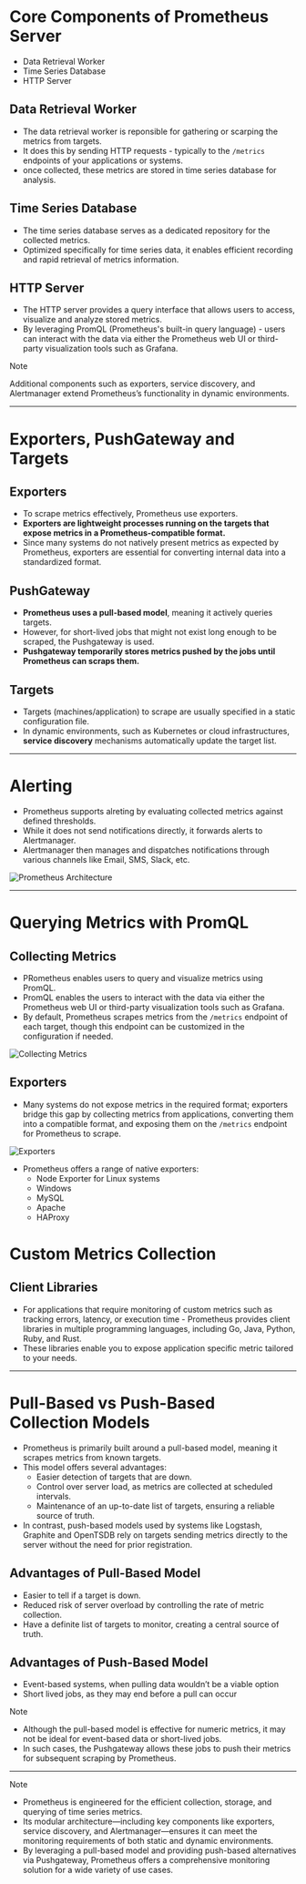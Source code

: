 # Core Components of Prometheus Server
- Data Retrieval Worker
- Time Series Database
- HTTP Server

## Data Retrieval Worker
- The data retrieval worker is reponsible for gathering or scarping the metrics from targets.
- It does this by sending HTTP requests - typically to the <code>/metrics</code> endpoints of your applications or systems.
- once collected, these metrics are stored in time series database for analysis.

## Time Series Database
- The time series database serves as a dedicated repository for the collected metrics.
- Optimized specifically for time series data, it enables efficient recording and rapid retrieval of metrics information.

## HTTP Server
- The HTTP server provides a query interface that allows users to access, visualize and analyze stored metrics.
- By leveraging PromQL (Prometheus's built-in query language) - users can interact with the data via either the Prometheus web UI or third-party visualization tools such as Grafana.

> [!NOTE]
> Additional components such as exporters, service discovery, and Alertmanager extend Prometheus’s functionality in dynamic environments.

---

# Exporters, PushGateway and Targets
## Exporters
- To scrape metrics effectively, Prometheus use exporters.
- **Exporters are lightweight processes running on the targets that expose metrics in a Prometheus-compatible format.**
- Since many systems do not natively present metrics as expected by Prometheus, exporters are essential for converting internal data into a standardized format.

## PushGateway
- **Prometheus uses a pull-based model**, meaning it actively queries targets.
- However, for short-lived jobs that might not exist long enough to be scraped, the Pushgateway is used.
- **Pushgateway temporarily stores metrics pushed by the jobs until Prometheus can scraps them.**

## Targets
- Targets (machines/application) to scrape are usually specified in a static configuration file. 
- In dynamic environments, such as Kubernetes or cloud infrastructures, **service discovery** mechanisms automatically update the target list.

---

# Alerting
- Prometheus supports alreting by evaluating collected metrics against defined thresholds.
- While it does not send notifications directly, it forwards alerts to Alertmanager.
- Alertmanager then manages and dispatches notifications through various channels like Email, SMS, Slack, etc.

![Prometheus Architecture](images/prometheus-architecture.png)

---

# Querying Metrics with PromQL
## Collecting Metrics
- PRometheus enables users to query and visualize metrics using PromQL.
- PromQL enables the users to interact with the data via either the Prometheus web UI or third-party visualization tools such as Grafana.
- By default, Prometheus scrapes metrics from the <code>/metrics</code> endpoint of each target, though this endpoint can be customized in the configuration if needed.

![Collecting Metrics](images/collecting-metrics.png)

## Exporters
- Many systems do not expose metrics in the required format; exporters bridge this gap by collecting metrics from applications, converting them into a compatible format, and exposing them on the <code>/metrics</code> endpoint for Prometheus to scrape.

![Exporters](images/exporters.png)

- Prometheus offers a range of native exporters: 
    - Node Exporter for Linux systems
    - Windows
    - MySQL
    - Apache
    - HAProxy

# Custom Metrics Collection
## Client Libraries
- For applications that require monitoring of custom metrics such as tracking errors, latency, or execution time - Prometheus provides client libraries in multiple programming languages, including Go, Java, Python, Ruby, and Rust.
- These libraries enable you to expose application specific metric tailored to your needs.

---

# Pull-Based vs Push-Based Collection Models
- Prometheus is primarily built around a pull-based model, meaning it scrapes metrics from known targets.
- This model offers several advantages:
    - Easier detection of targets that are down.
    - Control over server load, as metrics are collected at scheduled intervals.
    - Maintenance of an up-to-date list of targets, ensuring a reliable source of truth.
- In contrast, push-based models used by systems like Logstash, Graphite and OpenTSDB rely on targets sending metrics directly to the server without the need for prior registration.

## Advantages of Pull-Based Model
- Easier to tell if a target is down.
- Reduced risk of server overload by controlling the rate of metric collection.
- Have a definite list of targets to monitor, creating a central source of truth.

## Advantages of Push-Based Model
- Event-based systems, when pulling data wouldn’t be a viable option
- Short lived jobs, as they may end before a pull can occur

> [!NOTE]
> - Although the pull-based model is effective for numeric metrics, it may not be ideal for event-based data or short-lived jobs.
> - In such cases, the Pushgateway allows these jobs to push their metrics for subsequent scraping by Prometheus.

---

> [!NOTE]
> - Prometheus is engineered for the efficient collection, storage, and querying of time series metrics. 
> - Its modular architecture—including key components like exporters, service discovery, and Alertmanager—ensures it can meet the monitoring requirements of both static and dynamic environments. 
> - By leveraging a pull-based model and providing push-based alternatives via Pushgateway, Prometheus offers a comprehensive monitoring solution for a wide variety of use cases.
